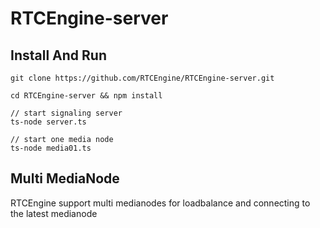 # RTCEngine-server



## Install And Run 

```
git clone https://github.com/RTCEngine/RTCEngine-server.git

cd RTCEngine-server && npm install 

// start signaling server 
ts-node server.ts

// start one media node 
ts-node media01.ts
```


## Multi MediaNode


RTCEngine support multi medianodes for loadbalance and connecting to the latest medianode 
